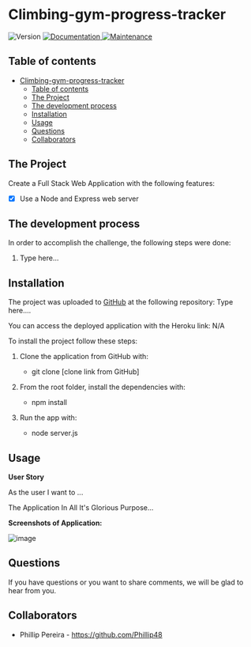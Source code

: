 # Climbing-gym-progress-tracker

<p>
  <img alt="Version" src="https://img.shields.io/badge/version-v1.0.0-blue.svg?cacheSeconds=2592000" />
  <a href="https://github.com/Rini0404/LeCookBook" target="_blank">
    <img alt="Documentation" src="https://img.shields.io/badge/documentation-yes-brightgreen.svg" />
  </a>
  <a href="https://github.com/kefranabg/readme-md-generator/graphs/commit-activity" target="_blank">
    <img alt="Maintenance" src="https://img.shields.io/badge/Maintained%3F-yes-green.svg" />
  </a>
</p>

## Table of contents

- [Climbing-gym-progress-tracker](#climbing-gym-progress-tracker)
  - [Table of contents](#table-of-contents)
  - [The Project](#the-project)
  - [The development process](#the-development-process)
  - [Installation](#installation)
  - [Usage](#usage)
  - [Questions](#questions)
  - [Collaborators](#collaborators)

## The Project

Create a Full Stack Web Application with the following features:

- [x] Use a Node and Express web server  

<!-- - [x] Use a Node and Express web server
- [x] Backed by a MySQL database with a Sequelize ORM
- [x] Use an existing public dataset to power the database (OMDB)
- [x] Migration strategy using seeds and schema files
- [x] Routes for retrieving and adding new data
- [x] Incorporate authentication (BCrypt)
- [x] Folder structure that meets the MVC paradigm
- [x] Use Handlebars for server-side templating
- [x] Protected API keys in Node with environment variables
- [x] Polished front end/UI
- [x] Meet good-quality coding standards (indentation, scoping, naming, etc.)
- [x] Deployed using Heroku (with data) -->

## The development process

In order to accomplish the challenge, the following steps were done:

1. Type here...  

<!-- 1. Brain storming to define the project main concept.
2. External datasets research.
3. Define the purpose, and concept of the application.
4. Define the team members roles.
5. Define MVPs (Minimum Viable Products) and due dates.
6. Create sketches.
7. Define the routes, requests and responses structure.
8. Front end and back end coding.
9. Integrate full stack application.
10. Final review and proper documentation. -->

## Installation

The project was uploaded to [GitHub](https://github.com/) at the following repository: Type here....

You can access the deployed application with the Heroku link: N/A

To install the project follow these steps:

1. Clone the application from GitHub with:

   - git clone [clone link from GitHub]

2. From the root folder, install the dependencies with:

   - npm install

3. Run the app with:
   - node server.js

## Usage

**User Story**

As the user I want to ...  

The Application In All It's Glorious Purpose...

**Screenshots of Application:**  

![image]()  

## Questions  

If you have questions or you want to share comments, we will be glad to hear from you.

## Collaborators  

- Phillip Pereira - https://github.com/Phillip48

